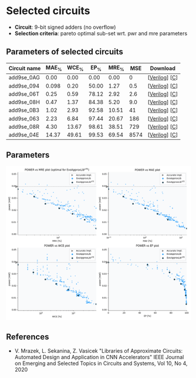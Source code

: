 
Selected circuits
===================
 - **Circuit**: 9-bit signed adders (no overflow)
 - **Selection criteria**: pareto optimal sub-set wrt. pwr and mre parameters

Parameters of selected circuits
----------------------------

| Circuit name | MAE<sub>%</sub> | WCE<sub>%</sub> | EP<sub>%</sub> | MRE<sub>%</sub> | MSE | Download |
| --- |  --- | --- | --- | --- | --- | --- | 
| add9se_0AG | 0.00 | 0.00 | 0.00 | 0.00 | 0 |  [[Verilog](add9se_0AG.v)]  [[C](add9se_0AG.c)] |
| add9se_094 | 0.098 | 0.20 | 50.00 | 1.27 | 0.5 |  [[Verilog](add9se_094.v)]  [[C](add9se_094.c)] |
| add9se_06T | 0.25 | 0.59 | 78.12 | 2.92 | 2.6 |  [[Verilog](add9se_06T.v)]  [[C](add9se_06T.c)] |
| add9se_08H | 0.47 | 1.37 | 84.38 | 5.20 | 9.0 |  [[Verilog](add9se_08H.v)]  [[C](add9se_08H.c)] |
| add9se_0B3 | 1.02 | 2.93 | 92.58 | 10.51 | 41 |  [[Verilog](add9se_0B3.v)]  [[C](add9se_0B3.c)] |
| add9se_063 | 2.23 | 6.84 | 97.44 | 20.67 | 186 |  [[Verilog](add9se_063.v)]  [[C](add9se_063.c)] |
| add9se_08R | 4.30 | 13.67 | 98.61 | 38.51 | 729 |  [[Verilog](add9se_08R.v)]  [[C](add9se_08R.c)] |
| add9se_04E | 14.37 | 49.61 | 99.53 | 69.54 | 8574 |  [[Verilog](add9se_04E.v)]  [[C](add9se_04E.c)] |
    
Parameters
--------------
![Parameters figure](fig.png)

References
--------------
   - V. Mrazek, L. Sekanina, Z. Vasicek "Libraries of Approximate Circuits: Automated Design and Application in CNN Accelerators" IEEE Journal on Emerging and Selected Topics in Circuits and Systems, Vol 10, No 4, 2020

             